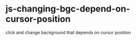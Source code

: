 # js-changing-bgc-depend-on-cursor-position
click and change background that depends on cursor position
